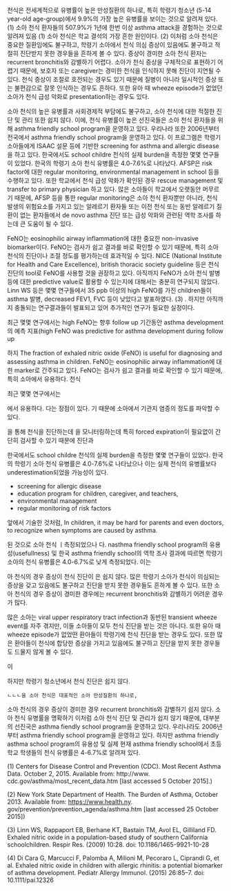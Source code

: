   천식은 전세계적으로 유병률이 높은 만성질환의 하나로, 특히 학령기 청소년 (5-14 year-old age-group)에서 9.9%의 가장 높은 유병률을 보이는 것으로 알려져 있다. (1)  소아 천식 환자들의 507.9%가 1년에 한번 이상 asthma attack을 경험하는 것으로 알려져 있음 (1)  소아 천식은 학교 결석의 가장 흔한 원인이다. (2)  이처럼 소아 천식은 중요한 질환임에도 불구하고, 학령기 소아에서 천식 의심 증상이 있음에도 불구하고 적절히 진단받지 못한 경우들을 흔하게 볼 수 있다. 증상이 경미한 소아 천식 환자는 recurrent bronchitis와 감별하기 어렵다. 소아가 천식 증상을 구체적으로 표현하기 어렵기 때문에, 보호자 또는 caregiver는 경미한 천식을 인식하지 못해 진단이 지연될 수 있다. 천식 증상이 조절로 호전되는 경우도 있기 때문에 질병이 아니라 일시적인 증상 또는 불편감으로 잘못 인식하는 경우도 흔하다. 또한 유아 때 wheeze episode가 없었던 소아가 천식 급성 악화로 presentation하는 경우도 있다. 
  
  소아 천식의 높은 유병률과 사회경제적 부담에도 불구하고, 소아 천식에 대한 적절한 진단 및 관리 또한 쉽지 않다. 이에, 천식 유병률이 높은 선진국들은 소아 천식 환자들을 위해 asthma friendly school program을 운영하고 있다. 우리나라 또한 2006년부터 전국에서 asthma friendly school program을 운영하고 있다. 이 프로그램은 학령기 소아들에게 ISAAC 설문 등에 기반한 screening for asthma and allergic disease을 하고 있다.  한국에서도 school childre 천식의 실제 burden을 측정한 몇몇 연구들이 있었다. 한국의 학령기 소아 천식 유병률은 4.0-7.6%로 나타났다. AFSP은 risk factor에 대한 regular monitoring, environmental management in school 등을 수행하고 있다. 또한 학교에서 천식 급성 악화가 확인된 경우 rescue management 및 transfer to primary physician 하고 있다. 많은 소아들이 학교에서 오랫동안 머무르기 때문에, AFSP 등을 통한 regular monitoring은 소아 천식 환자뿐만 아니라, 천식 발생의 위험요소를 가지고 있는 알레르기 환자들 또는 이전 천식 또는 동반 알레르기 질환이 없는 환자들에서 de novo asthma 진단 또는 급성 악화와 관련된 역학 조사를 하는데 큰 도움이 될 수 있다. 
    
FeNO는 eosinophilic airway inflammation에 대한 중요한 non-invasive biomarker이다. FeNO는 검사가 쉽고 결과를 바로 확인할 수 있기 때문에, 특히 소아 천식의 진단이나 조절 정도를 평가하는데 효과적일 수 있다. NICE (National Institute for Health and Care Excellence), british thoracic society guideline 등은 천식 진단의 tool로 FeNO를 사용할 것을 권장하고 있다. 아직까지 FeNO가 소아 천식 발병 등에 대한 predictive value로 활용할 수 있는지에 대해서는 충분히 연구되지 않았다. Linn WS 등은 몇몇 연구들에서 35 ppb 이상의 high FeNO를 가진 children들이 asthma 발병, decreased FEV1, FVC 등이 낮았다고 발표하였다. (3) . 하지만 아직까지 충돌되는 연구결과들이 발표되고 있어 추가적인 연구가 필요한 실정이다. 



최근 몇몇 연구에서는 high FeNO는 향후 follow up 기간동안 asthma development의 예측 지표(high FeNO was predictive for asthma development during follow up 

하지
The fraction of exhaled nitric oxide (FeNO) is useful for diagnosing and assessing asthma in children. FeNO는 eosinophilic airway inflammation에 대한 marker로 간주되고 있다. FeNO는 검사가 쉽고 결과를 바로 확인할 수 있기 때문에, 특히 소아에서 유용하다. 천식
  
  
최근 몇몇 연구에서는 

  에서 유용하다. 
  다는 장점이 있다. 
  기 때문에 소아에서 기관지 염증의 정도를 파악할 수 있다. 
  
  을 통해 천식을 진단하는데 을 모니터링하는데 특히 forced expiration이 필요없이 간단히 검사할 수 있기 때문에  진단과 
  
  한국에서도 school childre 천식의 실제 burden을 측정한 몇몇 연구들이 있었다. 한국의 학령기 소아 천식 유병률은 4.0-7.6%로 나타났으나 이는 실제 천식의 유병률보다 underestimation되었을 가능성이 있다. 
  
  - screening for allergic disease
  - education program for children, caregiver, and teachers, 
  - environmental management 
  - regular monitoring of risk factors
  
  
  앞에서 기술한 것처럼, In children, it may be hard for parents and even doctors, to recognize when symptoms are caused by asthma. 
  
  된 것으로 소아 천식 ㅣ측정되었으나 다. nasthma friendly school program의 유용성(usefullness) 및 한국 asthma friendly school의 역학 조사 결과에 따르면 학령기 소아의 천식 유병률은 4.0-6.7%로 낮게 측정되었다. 이는 
  
  
  
  아 천식의 경우 증상이  천식 진단이 은 쉽지 않다. 많은 학령기 소아가 천식이 의심되는 증상을 갖고 있음에도 불구하고 진단을 받지 못한 경우들도 흔하게 볼 수 있다. 또한 소아 천식의 경우 증상이 경미한 경우에는 recurrent bronchitis와 감별하기 어려운 경우가 많다. 
  
  많은 소아는 viral upper respiratory tract infection과 동반된 transient wheeze event를 자주 겪지만, 이들 소아들이 모두 천식 진단을 받는 것은 아니다. 또한 유아 때 wheeze episode가 없었떤 환아들이 학령기에 천식 진단을 받는 경우도 있다. 또한 많은 환아들이 천식에 합당한 증상을 가지고 있음에도 불구하고 진단을 받지 못한 경우들도 드물지 않게 볼 수 있다. 
  
  
  이 
  
  하지만 학령기 청소년에서 천식 진단은 쉽지 않다. 
    
    ㄴㄴㄴ을 소아 천식은 대표적인 소아 만성질환의 하나로, 
  소아 천식의 경우 증상이 경미한 경우 recurrent bronchitis와 감별하기 쉽지 않다. 
  소아 천식 유병률을 명확하기 
  이처럼 소아 천식 진단 및 관리가 쉽지 않기 때문에, 대부분의 선진국은 asthma fiendly school program을 운영하고 있다. 
  우리나라도 2006년부터 asthma friendly school program을 운영하고 있다. 
  하지만 asthma friendly asthma school program의 유용성 및 실제 
  현재 asthma friendly school에서 초등학교 학생들의 천식 유병률은 4-6.7%로 알려져 있다.  

 (1) Centers for Disease Control and Prevention (CDC). Most Recent Asthma Data. October 2, 2015. Available from: http://www. cdc.gov/asthma/most_recent_data.htm [last accessed 5 October 2015].)
 
 (2) New York State Department of Health. The Burden of Asthma, October 2013. Available from: https://www.health.ny. gov/prevention/prevention_agenda/asthma.htm [last accessed 25 October 2015])

 (3) Linn WS, Rappaport EB, Berhane KT, Bastain TM, Avol EL, Gilliland FD. Exhaled nitric oxide in a population-based study of southern California schoolchildren. Respir Res. (2009) 10:28. doi: 10.1186/1465-9921-10-28

 (4) Di Cara G, Marcucci F, Palomba A, Milioni M, Pecoraro L, Ciprandi G, et al. Exhaled nitric oxide in children with allergic rhinitis: a potential biomarker of asthma development. Pediatr Allergy Immunol. (2015) 26:85–7. doi: 10.1111/pai.12326
